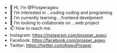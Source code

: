 - 👋 Hi, I’m @Prosperagwu
- 👀 I’m interested in ...coding coding and programing
- 🌱 I’m currently learning ...frontend develpment
- 💞️ I’m looking to collaborate on ...web project
- 📫 How to reach me:
- Instagram: https://instagram.com/prosper_agwu
- Facebook: https://facebook.com/prosper_agwu
- Twitter:  https://twitter.com/AgwuProsper
